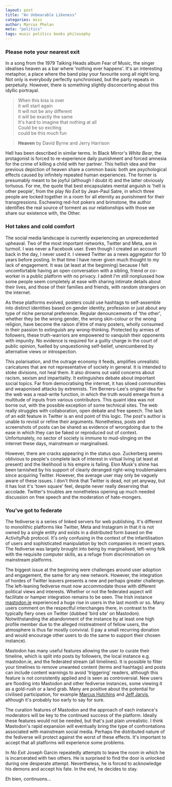 ```yaml
---
layout: post
title: "An Unbearable Likeness"
categories: misc
author: Marcus Phelan
meta: "politics"
tags: music politics books philosophy
---
```


### Please note your nearest exit
In a song from the 1979 Talking Heads album Fear of Music, the singer idealises heaven as a bar where 'nothing ever happens'. It's an interesting metaphor, a place where the band play your favourite song all night long. Not only is everybody perfectly synchronised, but the party repeats in perpetuity. However, there is something slightly disconcerting about this idyllic portrayal.

> When this kiss is over   
it will start again  
It will not be any different  
it will be exactly the same  
It's hard to imagine that nothing at all  
Could be so exciting  
could be this much fun  

>**Heaven** by David Byrne and Jerry Harrison

Hell has been described in similar terms. In Black Mirror's _White Bear_, the protagonist is forced to re-experience daily punishment and forced amnesia for the crime of killing a child with her partner. This hellish idea and the previous depiction of heaven share a common basis: both are psychological effects caused by infinitely repeated human experiences. The former is presumably meant to be joyful (although I doubt it) and the latter obviously tortuous. For me, the quote that best encapsulates mental anguish is 'hell is other people', from the play _No Exit_ by Jean-Paul Satre, in which three people are locked together in a room for all eternity as punishment for their transgressions. Eschewing red-hot pokers and brimstone, the author identifies the real source of torment as our relationships with those we share our existence with, the Other.


### Hot takes and cold comfort
The social media landscape is currently experiencing an unprecedented upheaval. Two of the most important networks, Twitter and Meta, are in turmoil. I was never a Facebook user. Even though I created an account back in the day, I never used it. I viewed Twitter as a news aggregator for 10 years before posting. In that time I have never given much thought to my lack of engagement. It was (at least at the beginning) because I felt uncomfortable having an open conversation with a sibling, friend or co-worker in a public platform with no privacy. I admit I'm still nonplussed how some people seem completely at ease with sharing intimate details about their lives, and those of their families and friends, with random strangers on the internet.


As these platforms evolved, posters could use hashtags to self-assemble into distinct identities based on gender identity, profession or just about any type of niche personal preference. Regular denouncements of 'the other', whether they be the wrong gender, the wrong skin-colour or the wrong religion, have become the raison d'être of many posters, wholly consumed in their passion to extinguish any wrong-thinking. Protected by armies of followers, these truth-warriors are empowered to vanquish their opponents with impunity. No evidence is required for a guilty charge in the court of public opinion, fuelled by unquestioning self-belief, unencumbered by alternative views or introspection.  

This polarisation, and the outrage economy it feeds, amplifies unrealistic caricatures that are not representative of society in general. It is intended to stoke divisions, not heal them. It also drowns out valid concerns about racism, sexism and impartiality. It extinguishes debate about important social topics. Far from democratising the internet, it has siloed communities and weaponised attacks by extremists. Tim Berners-Lee's original idea for the web was a read-write function, in which the truth would emerge from a multitude of inputs from various contributors. This quaint idea was not borne out, with the possible exception of some technical sites. The web really struggles with collaboration, open debate and free speech. The lack of an edit feature in Twitter is an end point of this logic. The post's author is unable to revisit or refine their arguments. Nonetheless, posts and screenshots of posts can be shared as evidence of wrongdoing due to the ease in which they can be faked or reproduced out of context. Unfortunately, no sector of society is immune to mud-slinging on the internet these days, mainstream or marginalised.

However, there are cracks appearing in the status quo. Zuckerberg seems oblivious to people's complete lack of interest in virtual living (at least at present) and the likelihood is his empire is failing. Elon Musk's shine has been tarnished by his support of clearly deranged right-wing troublemakers since acquiring Twitter. However, the average user may only be vaguely aware of these issues. I don't think that Twitter is dead, not yet anyway, but it has lost it's 'town square' feel, despite never really deserving that accolade. Twitter's troubles are nonetheless opening up much needed discussion on free speech and the moderation of hate-mongers.

### You've got to federate
The fediverse is a series of linked servers for web publishing. It's different to monolithic platforms like Twitter, Meta and Instagram in that it is not owned by a single entity and exists in a distributed form based on the ActivityPub protocol. It's only confusing in the context of the infantilisation of users and sophisticated manipulation by tech companies in recent years. The fediverse was largely brought into being by marginalised, left-wing folk with the requisite computer skills, as a refuge from discrimination on mainstream platforms.

The biggest issue at the beginning were challenges around user adoption and engagement, the same for any new network. However, the integration of hordes of Twitter leavers presents a new and perhaps greater challenge. The left-leaning fediverse must now accommodate those with different political views and interests. Whether or not the federated aspect will facilitate or hamper integration remains to be seen. The Irish instance [mastodon.ie](https://mastodon.ie/explore) experienced a huge rise in users in the last month or so. Many users comment on the respectful interchanges there, in contrast to the typically fiery ones on Twitter (dubbed 'bird site' on Mastodon). Notwithstanding the abandonment of the instance by at least one high profile member due to the alleged mistreatment of fellow users, the atmosphere is thus far mostly convivial.  (I pay a small recurring donation and would encourage other users to do the same to support their chosen instance).

Mastodon has many useful features allowing the user to curate their timeline, which is split into posts by followers, the local instance e.g. mastodon.ie, and the federated stream (all timelines). It is possible to filter your timelines to remove unwanted content (terms and hashtags) and posts can include content warnings to avoid 'triggering' readers, although this feature is not consistently applied and is seen as controversial. New users are flooding into Mastodon and other fediverse instances, some viewing it as a gold-rush or a land grab. Many are positive about the potential for civilised participation, for example [Marcus Hutchins](https://escapingtech.com/tech/opinions/i-was-wrong-about-mastodon-moderation.html) and [Jeff Jarvis](https://buzzmachine.com/2022/11/05/hope-for-a-post-musk-net/), although it's probably too early to say for sure.

The curation features of Mastodon and the approach of each instance's moderators will be key to the continued success of the platform. Ideally these features would not be needed, but that's just plain unrealistic. I think Mastodon's rapid expansion will eventually bring the type of confrontations associated with mainstream social media. Perhaps the distributed nature of the fediverse will protect against the worst of these effects. It's important to accept that all platforms will experience some problems.

In _No Exit_ Joseph Garcin repeatedly attempts to leave the room in which he is incarcerated with two others. He is surprised to find the door is unlocked during one desperate attempt. Nevertheless, he is forced to acknowledge his demons and accept his fate. In the end, he decides to stay.

Eh bien, continuons...
